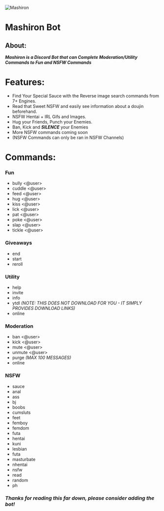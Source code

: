 
![Mashiron](https://i.imgur.com/qTOBFTS.png)

# Mashiron Bot 

## About:

***__Mashiron is a Discord Bot that can Complete Moderation/Utility Commands to Fun and NSFW Commands__***



# Features:

* Find Your Special Sauce with the Reverse image search commands from 7+ Engines.
* Read that Sweet NSFW and easily see information about a doujin beforehand.
* NSFW Hentai + IRL Gifs and Images.
* Hug your Friends, Punch your Enemies.
* Ban, Kick and **___SILENCE___** your Enemies
* More NSFW commands coming soon
* (NSFW Commands can only be ran in NSFW Channels)

# Commands:

### Fun

* bully <@user>
* cuddle <@user>
* feed <@user>
* hug <@user>
* kiss <@user>
* lick <@user>
* pat <@user>
* poke <@user>
* slap <@user>
* tickle <@user>

### Giveaways

* end <Message ID>
* start <time> <number of winners> <prize>
* reroll <Message ID>

### Utility

* help 
* invite 
* info
* ytdl <YouTube URL> *(NOTE: THIS DOES NOT DOWNLOAD FOR YOU - IT SIMPLY PROVIDES DOWNLOAD LINKS)*
* online

### Moderation

* ban <@user>
* kick <@user>
* mute <@user> <duration>
* unmute <@user>
* purge <message count> *(MAX 100 MESSAGES)*
* online

### NSFW

* sauce
* anal
* ass
* bj
* boobs
* cumsluts
* feet
* femboy
* femdom
* futa
* hentai
* kuni
* lesbian
* futa
* masturbate
* nhentai
* nsfw
* read
* random
* ph

### *Thanks for reading this far down, please consider adding the bot!*
